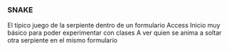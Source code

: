 ### SNAKE ###
El típico juego de la serpiente dentro de un formulario Access
Inicio muy básico para poder experimentar con clases
A ver quien se anima a soltar otra serpiente en el mismo formulario
